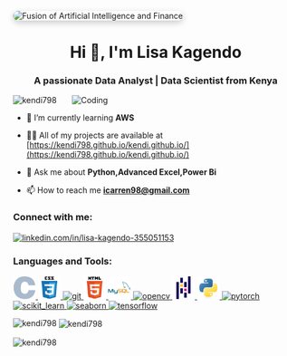 <img 
  src="https://img.freepik.com/free-ai-image/ai-robotic-arm-interacting-with-data-visualization_1238274-46348.jpg" 
  alt="Fusion of Artificial Intelligence and Finance" 
  style="width: 100%; height: 350px; object-fit: cover; border-radius: 12px; box-shadow: 0 4px 12px rgba(0,0,0,0.2);" >




<h1 align="center">Hi 👋, I'm Lisa Kagendo</h1>
<h3 align="center">A passionate Data Analyst | Data Scientist from Kenya</h3>
<img src="https://cdn.dribbble.com/users/1016670/screenshots/2508353/too-much-thinking.gif" alt="Coding" width="400" align="right">


<p align="left"> <img src="https://komarev.com/ghpvc/?username=kendi798&label=Profile%20views&color=0e75b6&style=flat" alt="kendi798" /> </p>

- 🌱 I’m currently learning **AWS**

- 👨‍💻 All of my projects are available at [https://kendi798.github.io/kendi.github.io/](https://kendi798.github.io/kendi.github.io/)

- 💬 Ask me about **Python,Advanced Excel,Power Bi**

- 📫 How to reach me **icarren98@gmail.com**

<h3 align="left">Connect with me:</h3>
<p align="left">
<a href="https://linkedin.com/in/linkedin.com/in/lisa-kagendo-355051153" target="blank"><img align="center" src="https://raw.githubusercontent.com/rahuldkjain/github-profile-readme-generator/master/src/images/icons/Social/linked-in-alt.svg" alt="linkedin.com/in/lisa-kagendo-355051153" height="30" width="40" /></a>
</p>

<h3 align="left">Languages and Tools:</h3>
<p align="left"> <a href="https://www.cprogramming.com/" target="_blank" rel="noreferrer"> <img src="https://raw.githubusercontent.com/devicons/devicon/master/icons/c/c-original.svg" alt="c" width="40" height="40"/> </a> <a href="https://www.w3schools.com/css/" target="_blank" rel="noreferrer"> <img src="https://raw.githubusercontent.com/devicons/devicon/master/icons/css3/css3-original-wordmark.svg" alt="css3" width="40" height="40"/> </a> <a href="https://git-scm.com/" target="_blank" rel="noreferrer"> <img src="https://www.vectorlogo.zone/logos/git-scm/git-scm-icon.svg" alt="git" width="40" height="40"/> </a> <a href="https://www.w3.org/html/" target="_blank" rel="noreferrer"> <img src="https://raw.githubusercontent.com/devicons/devicon/master/icons/html5/html5-original-wordmark.svg" alt="html5" width="40" height="40"/> </a> <a href="https://www.mysql.com/" target="_blank" rel="noreferrer"> <img src="https://raw.githubusercontent.com/devicons/devicon/master/icons/mysql/mysql-original-wordmark.svg" alt="mysql" width="40" height="40"/> </a> <a href="https://opencv.org/" target="_blank" rel="noreferrer"> <img src="https://www.vectorlogo.zone/logos/opencv/opencv-icon.svg" alt="opencv" width="40" height="40"/> </a> <a href="https://pandas.pydata.org/" target="_blank" rel="noreferrer"> <img src="https://raw.githubusercontent.com/devicons/devicon/2ae2a900d2f041da66e950e4d48052658d850630/icons/pandas/pandas-original.svg" alt="pandas" width="40" height="40"/> </a> <a href="https://www.python.org" target="_blank" rel="noreferrer"> <img src="https://raw.githubusercontent.com/devicons/devicon/master/icons/python/python-original.svg" alt="python" width="40" height="40"/> </a> <a href="https://pytorch.org/" target="_blank" rel="noreferrer"> <img src="https://www.vectorlogo.zone/logos/pytorch/pytorch-icon.svg" alt="pytorch" width="40" height="40"/> </a> <a href="https://scikit-learn.org/" target="_blank" rel="noreferrer"> <img src="https://upload.wikimedia.org/wikipedia/commons/0/05/Scikit_learn_logo_small.svg" alt="scikit_learn" width="40" height="40"/> </a> <a href="https://seaborn.pydata.org/" target="_blank" rel="noreferrer"> <img src="https://seaborn.pydata.org/_images/logo-mark-lightbg.svg" alt="seaborn" width="40" height="40"/> </a> <a href="https://www.tensorflow.org" target="_blank" rel="noreferrer"> <img src="https://www.vectorlogo.zone/logos/tensorflow/tensorflow-icon.svg" alt="tensorflow" width="40" height="40"/> </a> </p>

<p><img align="left" src="https://github-readme-stats.vercel.app/api/top-langs?username=kendi798&show_icons=true&locale=en&layout=compact" alt="kendi798" /></p>

<p>&nbsp;<img align="center" src="https://github-readme-stats.vercel.app/api?username=kendi798&show_icons=true&locale=en" alt="kendi798" /></p>

<p><img align="center" src="https://github-readme-streak-stats.herokuapp.com/?user=kendi798&" alt="kendi798" /></p>
